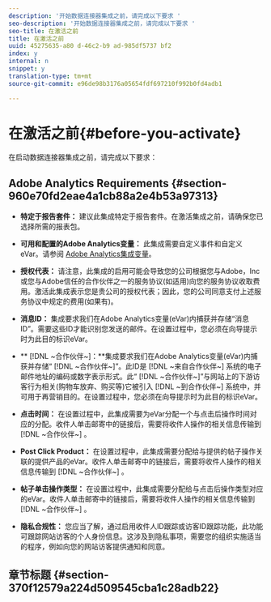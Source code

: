 ```yaml
---
description: '开始数据连接器集成之前，请完成以下要求 '
seo-description: '开始数据连接器集成之前，请完成以下要求 '
seo-title: 在激活之前
title: 在激活之前
uuid: 45275635-a80 d-46c2-b9 ad-985df5737 bf2
index: y
internal: n
snippet: y
translation-type: tm+mt
source-git-commit: e96de98b3176a05654fdf697210f992b0fd4adb1

---
```



# 在激活之前{#before-you-activate}

在启动数据连接器集成之前，请完成以下要求：

## Adobe Analytics Requirements {#section-960e70fd2eae4a1cb88a2e4b53a97313}

* **特定于报告套件：** 建议此集成特定于报告套件。在激活集成之前，请确保您已选择所需的报表包。
* **可用和配置的Adobe Analytics变量：** 此集成需要自定义事件和自定义eVar。请参阅 [Adobe Analytics集成变量](../../optivo-overview/optivo-requirements/optivo-variables.md#concept-8ebd2bde4a1c4b0aad2987e050ffbbfc)。

* **授权代表：** 请注意，此集成的启用可能会导致您的公司根据您与Adobe，Inc或您与Adobe信任的合作伙伴之一的服务协议(如适用)向您的服务协议收取费用。激活此集成表示您是贵公司的授权代表；因此，您的公司同意支付上述服务协议中规定的费用(如果有)。
* **消息ID：** 集成要求我们在Adobe Analytics变量(eVar)内捕获并存储“消息ID”。需要这些ID才能识别您发送的邮件。在设置过程中，您必须在向导提示时为此目的标识eVar。
* ** [!DNL ~合作伙伴~]：**集成要求我们在Adobe Analytics变量(eVar)内捕获并存储“ [!DNL ~合作伙伴~]”。此ID是 [!DNL ~来自合作伙伴~] 系统的电子邮件地址的编码或数字表示形式。此“ [!DNL ~合作伙伴~]”与网站上的下游访客行为相关(购物车放弃、购买等)它被引入 [!DNL ~到合作伙伴~] 系统中，并可用于再营销目的。在设置过程中，您必须在向导提示时为此目的标识eVar。
* **点击时间：** 在设置过程中，此集成需要为eVar分配一个与点击后操作时间对应的分配。收件人单击邮寄中的链接后，需要将收件人操作的相关信息传输到 [!DNL ~合作伙伴~] 。

* **Post Click Product：** 在设置过程中，此集成需要分配给与提供的帖子操作关联的提供产品的eVar。收件人单击邮寄中的链接后，需要将收件人操作的相关信息传输到 [!DNL ~合作伙伴~] 。

* **帖子单击操作类型：** 在设置过程中，此集成需要分配给与点击后操作类型对应的eVar。收件人单击邮寄中的链接后，需要将收件人操作的相关信息传输到 [!DNL ~合作伙伴~] 。

* **隐私合规性：** 您应当了解，通过启用收件人ID跟踪或访客ID跟踪功能，此功能可跟踪网站访客的个人身份信息。这涉及到隐私事项，需要您的组织实施适当的程序，例如向您的网站访客提供通知和同意。

## 章节标题 {#section-370f12579a224d509545cba1c28adb22}

